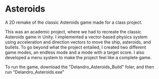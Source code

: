 # Asteroids
 A 2D remake of the classic Asteroids game made for a class project.
 
 This was an academic project, where we had to recreate the classic Asteroids game in Unity. I implemented a vector-based physics system using acceleration and direction vectors to move the ship, asteroids, and bullets. To go beyond what the project entailed, I created two different game modes, an endless mode and a mode with a target score. I also developed a menu system to make the project feel like a complete game.
 
 To run the game, download the "Delandro_Asteroids_Build" foler, and then run "Delandro_Asteroids.exe"

